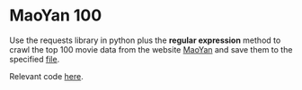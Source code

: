 # MaoYan 100
Use the requests library in python plus the **regular expression** method to crawl the top 100 movie data from the website [MaoYan](https://maoyan.com/board/4) and save them to the specified [file](./result.txt).

Relevant code [here](./Spider.py).